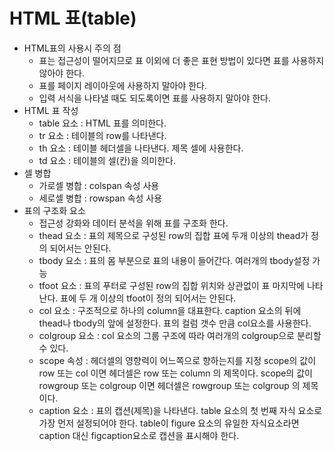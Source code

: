 # HTML 표(table)

- HTML표의 사용시 주의 점
  - 표는 접근성이 떨어지므로 표 이외에 더 좋은 표현 방법이 있다면 표를 사용하지 않아야 한다.
  - 표를 페이지 레이아웃에 사용하지 말아야 한다.
  - 입력 서식을 나타낼 때도 되도록이면 표를 사용하지 말아야 한다.
- HTML 표 작성
  - table 요소 : HTML 표를 의미한다.
  - tr 요소 : 테이블의 row를 나타낸다.
  - th 요소 : 테이블 헤더셀을 나타낸다. 제목 셀에 사용한다.
  - td 요소 : 테이블의 셀(칸)을 의미한다.
- 셀 병합
  - 가로셀 병합 : colspan 속성 사용
  - 세로셀 병합 : rowspan 속성 사용
- 표의 구조화 요소
  - 접근성 강화와 데이터 분석을 위해 표를 구조화 한다.
  - thead 요소 : 표의 제목으로 구성된 row의 집합
    표에 두개 이상의 thead가 정의 되어서는 안된다.
  - tbody 요소 : 표의 몸 부분으로 표의 내용이 들어간다.
    여러개의 tbody설정 가능
  - tfoot 요소 : 표의 푸터로 구성된 row의 집합
    위치와 상관없이 표 마지막에 나타난다.
    표에 두 개 이상의 tfoot이 정의 되어서는 안된다.
  - col 요소 : 구조적으로 하나의 column을 대표한다.
    caption 요소의 뒤에 thead나 tbody의 앞에 설정한다.
    표의 컬럼 갯수 만큼 col요소를 사용한다.
  - colgroup 요소 : col 요소의 그룹
    구조에 따라 여러개의 colgroup으로 분리할 수 있다.
  - scope 속성 : 헤더셀의 영향력이 어느쪽으로 향하는지를 지정
    scope의 값이 row 또는 col 이면 헤더셀은 row 또는 column 의 제목이다.
    scope의 값이 rowgroup 또는 colgroup 이면 헤더셀은 rowgroup 또는 colgroup 의 제목이다.
  - caption 요소 : 표의 캡션(제목)을 나타낸다.
    table 요소의 첫 번째 자식 요소로 가장 먼저 설정되어야 한다.
    table이 figure 요소의 유일한 자식요소라면 caption 대신 figcaption요소로 캡션을 표시해야 한다.